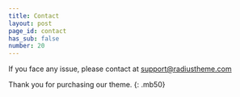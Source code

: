 ```yaml
---
title: Contact
layout: post
page_id: contact
has_sub: false
number: 20
---
```


If you face any issue, please contact at <a href="mailto:support@radiustheme.com">support@radiustheme.com</a>

Thank you for purchasing our theme.
{: .mb50}
